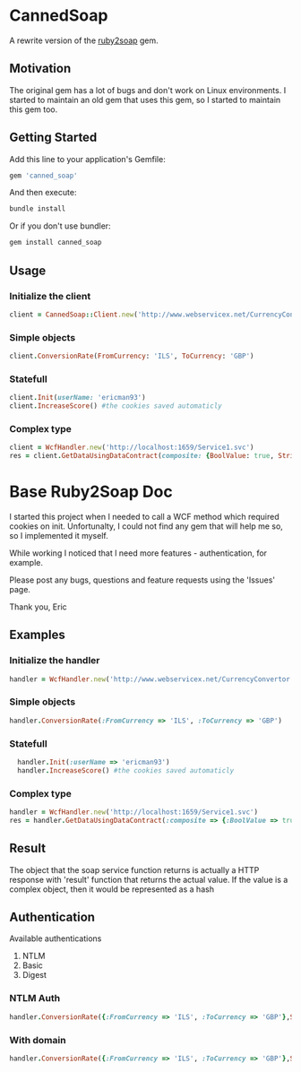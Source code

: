 # CannedSoap

A rewrite version of the [ruby2soap](https://github.com/ericman93/ruby2soap) gem.

## Motivation
The original gem has a lot of bugs and don't work on Linux environments. I started to maintain an old gem that uses this gem, so I started to maintain this gem too.

## Getting Started

Add this line to your application's Gemfile:

```ruby
gem 'canned_soap'
```

And then execute:

```sh
bundle install
```

Or if you don't use bundler:

```sh
gem install canned_soap
```


## Usage

### Initialize the client

```ruby
client = CannedSoap::Client.new('http://www.webservicex.net/CurrencyConvertor.asmx')
```

### Simple objects
```ruby
client.ConversionRate(FromCurrency: 'ILS', ToCurrency: 'GBP')
```

### Statefull
```ruby
client.Init(userName: 'ericman93')
client.IncreaseScore() #the cookies saved automaticly
```

### Complex type
```ruby
client = WcfHandler.new('http://localhost:1659/Service1.svc')
res = client.GetDataUsingDataContract(composite: {BoolValue: true, StringValue: "canedo_soap"})
```


# Base Ruby2Soap Doc
I started this project when I needed to call a WCF method which required cookies on init. Unfortunalty, I could not find any gem that will help me so, so I implemented it myself.

While working I noticed that I need more features - authentication, for example.

Please post any bugs, questions and feature requests using the 'Issues' page.

Thank you,
Eric


## Examples

### Initialize the handler

```ruby
handler = WcfHandler.new('http://www.webservicex.net/CurrencyConvertor.asmx')
```

### Simple objects
```ruby
handler.ConversionRate(:FromCurrency => 'ILS', :ToCurrency => 'GBP')
```

### Statefull
```ruby
  handler.Init(:userName => 'ericman93')
  handler.IncreaseScore() #the cookies saved automaticly
```

### Complex type
```ruby
handler = WcfHandler.new('http://localhost:1659/Service1.svc')
res = handler.GetDataUsingDataContract(:composite => {:BoolValue => true,:StringValue => "ruby2soap"})
```

## Result
The object that the soap service function returns is actually a HTTP response with 'result' function that returns the actual value.
If the value is a complex object, then it would be represented as a hash


## Authentication
Available authentications
1. NTLM
2. Basic
3. Digest

### NTLM Auth
```ruby
handler.ConversionRate({:FromCurrency => 'ILS', :ToCurrency => 'GBP'},SecutryProtocol::NTLM,'user','password')
```
### With domain
```ruby
handler.ConversionRate({:FromCurrency => 'ILS', :ToCurrency => 'GBP'},SecutryProtocol::NTLM,'user','password','domain')
```
